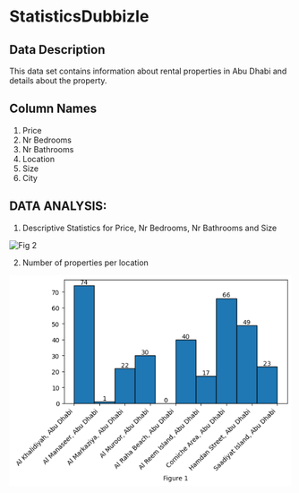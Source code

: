 # StatisticsDubbizle

## Data Description
This data set contains information about rental properties in Abu Dhabi and details about the property.

## Column Names
1. Price
2. Nr Bedrooms 
3. Nr Bathrooms
4. Location
5. Size
6. City


## DATA ANALYSIS:

1. Descriptive Statistics for Price, Nr Bedrooms, Nr Bathrooms and Size

![Fig 2](DescriptiveStatistics.png)

2. Number of properties per location

![Fig 1](LocationCount.png)

